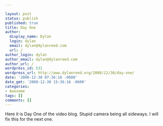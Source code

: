 ```yaml
---

layout: post
status: publish
published: true
title: Day One
author:
  display_name: Dylan
  login: dylan
  email: dylan@dylanreed.com
  url: /
author_login: dylan
author_email: dylan@dylanreed.com
author_url: /
wordpress_id: 531
wordpress_url: http://www.dylanreed.org/2008/12/30/day-one/
date: '2008-12-30 07:36:16 -0600'
date_gmt: '2008-12-30 15:36:16 -0600'
categories:
- Awesome
tags: []
comments: []
---
```


  
Here it is Day One of the video blog. Stupid camera being all sideways. I will fix this for the next one.
